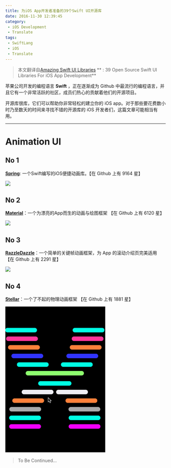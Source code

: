 ```yaml
---
title: 为iOS App开发者准备的39个Swift UI开源库
date: 2016-11-30 12:39:45
category:
 - iOS Development
 - Translate
tags:
 - SwiftLang
 - iOS
 - Translate
---
```


>本文翻译自[Amazing Swift UI Libraries](https://medium.mybridge.co/39-open-source-swift-ui-libraries-for-ios-app-development-da1f8dc61a0f#.gv6bh2hm1) ** : 39 Open Source Swift UI Libraries For iOS App Development**


<!-- more -->

苹果公司开发的编程语言 **Swift** ，正在逐渐成为 Github 中最流行的编程语言，并且它有一个非常活跃的社区，成员们热心的贡献着他们的开源项目。

开源库很库，它们可以帮助你非常轻松的建立你的 iOS app。对于那些要花费数小时乃至数天的时间来寻找不错的开源库的 iOS 开发者们，这篇文章可能相当有用。

---

# **Animation UI**

## **No 1**

**[Spring](https://github.com/MengTo/Spring?utm_source=mybridge&utm_medium=blog&utm_campaign=read_more)**: 一个Swift编写的iOS便捷动画库。【在 Github 上有 9164 星】

![](https://camo.githubusercontent.com/6340b9a3bfd6cee52b6364ad0fea1c92e6c661e7/68747470733a2f2f646c2e64726f70626f7875736572636f6e74656e742e636f6d2f752f373939303931392f437261776c65722f537072696e675377696674332e6a7067)

## **No 2**

**[Material](https://github.com/CosmicMind/Material?utm_source=mybridge&utm_medium=blog&utm_campaign=read_more)**：一个为漂亮的App而生的动画与绘图框架 【在 Github 上有 6120 星】

![](https://camo.githubusercontent.com/ec2fea3b9a049c44aea80d70b6040f5693e1c4c3/687474703a2f2f7777772e636f736d69636d696e642e636f6d2f676966732f77686974652f696d6167652d636172642e676966)

## **No 3**

**[RazzleDazzle](https://github.com/IFTTT/RazzleDazzle?utm_source=mybridge&utm_medium=blog&utm_campaign=read_more)**：一个简单的关键帧动画框架，为 App 的滚动介绍页完美适用 【在 Github 上有 2291 星】

![](https://github.com/IFTTT/RazzleDazzle/raw/master/Example/Docs/razzledazzle-demo.gif)

## **No 4**
**[Stellar](https://github.com/AugustRush/Stellar?utm_source=mybridge&utm_medium=blog&utm_campaign=read_more)**：一个了不起的物理动画框架 【在 Github 上有 1881 星】

![](https://github.com/AugustRush/Stellar/raw/master/lines.gif)


> To Be Continued...
